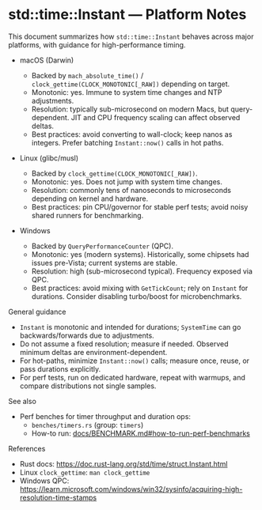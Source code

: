 # std::time::Instant — Platform Notes

This document summarizes how `std::time::Instant` behaves across major platforms, with guidance for high-performance timing.

- macOS (Darwin)
  - Backed by `mach_absolute_time()` / `clock_gettime(CLOCK_MONOTONIC[_RAW])` depending on target.
  - Monotonic: yes. Immune to system time changes and NTP adjustments.
  - Resolution: typically sub-microsecond on modern Macs, but query-dependent. JIT and CPU frequency scaling can affect observed deltas.
  - Best practices: avoid converting to wall-clock; keep nanos as integers. Prefer batching `Instant::now()` calls in hot paths.

- Linux (glibc/musl)
  - Backed by `clock_gettime(CLOCK_MONOTONIC[_RAW])`.
  - Monotonic: yes. Does not jump with system time changes.
  - Resolution: commonly tens of nanoseconds to microseconds depending on kernel and hardware.
  - Best practices: pin CPU/governor for stable perf tests; avoid noisy shared runners for benchmarking.

- Windows
  - Backed by `QueryPerformanceCounter` (QPC).
  - Monotonic: yes (modern systems). Historically, some chipsets had issues pre-Vista; current systems are stable.
  - Resolution: high (sub-microsecond typical). Frequency exposed via QPC.
  - Best practices: avoid mixing with `GetTickCount`; rely on `Instant` for durations. Consider disabling turbo/boost for microbenchmarks.

General guidance
- `Instant` is monotonic and intended for durations; `SystemTime` can go backwards/forwards due to adjustments.
- Do not assume a fixed resolution; measure if needed. Observed minimum deltas are environment-dependent.
- For hot-paths, minimize `Instant::now()` calls; measure once, reuse, or pass durations explicitly.
- For perf tests, run on dedicated hardware, repeat with warmups, and compare distributions not single samples.

See also
- Perf benches for timer throughput and duration ops:
  - `benches/timers.rs` (group: `timers`)
  - How-to run: [docs/BENCHMARK.md#how-to-run-perf-benchmarks](../BENCHMARK.md#how-to-run-perf-benchmarks)

References
- Rust docs: https://doc.rust-lang.org/std/time/struct.Instant.html
- Linux `clock_gettime`: `man clock_gettime`
- Windows QPC: https://learn.microsoft.com/windows/win32/sysinfo/acquiring-high-resolution-time-stamps

